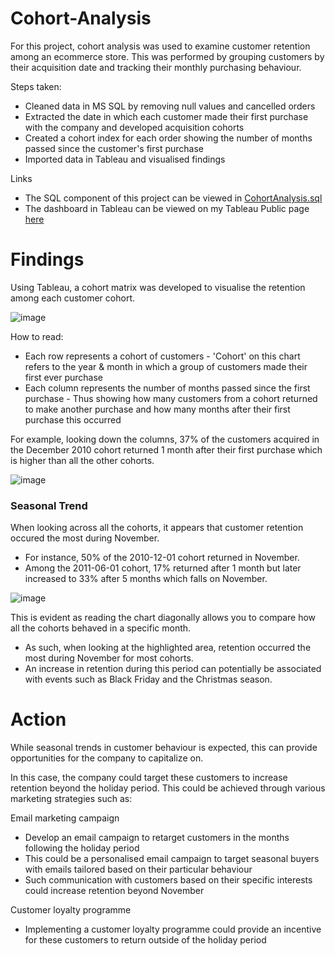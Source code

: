 # Cohort-Analysis
For this project, cohort analysis was used to examine customer retention among an ecommerce store. This was performed by grouping customers by their acquisition date and tracking their monthly purchasing behaviour.

Steps taken:

- Cleaned data in MS SQL by removing null values and cancelled orders
- Extracted the date in which each customer made their first purchase with the company and developed acquisition cohorts
- Created a cohort index for each order showing the number of months passed since the customer's first purchase
- Imported data in Tableau and visualised findings

Links

- The SQL component of this project can be viewed in [CohortAnalysis.sql](https://github.com/justinlecorre/Cohort-Analysis/blob/main/CohortAnalysis.sql)
- The dashboard in Tableau can be viewed on my Tableau Public page [here](https://public.tableau.com/app/profile/justin.le.corre/viz/Cohort2_16989409017990/Dashboard1)

# Findings

Using Tableau, a cohort matrix was developed to visualise the retention among each customer cohort.

![image](https://github.com/justinlecorre/Cohort-Analysis/assets/137729013/6e8a0ff9-e765-4b6d-9c54-1436b3c4fa55)

How to read:

- Each row represents a cohort of customers - 'Cohort' on this chart refers to the year & month in which a group of customers made their first ever purchase
- Each column represents the number of months passed since the first purchase - Thus showing how many customers from a cohort returned to make another purchase and how many months after their first purchase this occurred

For example, looking down the columns, 37% of the customers acquired in the December 2010 cohort returned 1 month after their first purchase which is higher than all the other cohorts.

![image](https://github.com/justinlecorre/Cohort-Analysis/assets/137729013/1881e809-23cb-4fb6-b0a5-a4c66dcdc0d8)



### Seasonal Trend

When looking across all the cohorts, it appears that customer retention occured the most during November.
- For instance, 50% of the 2010-12-01 cohort returned in November.
- Among the 2011-06-01 cohort, 17% returned after 1 month but later increased to 33% after 5 months which falls on November.

![image](https://github.com/justinlecorre/Cohort-Analysis/assets/137729013/f293037d-11a3-47bd-b91d-5c9806e2ff02)

This is evident as reading the chart diagonally allows you to compare how all the cohorts behaved in a specific month.  
- As such, when looking at the highlighted area, retention occurred the most during November for most cohorts.
- An increase in retention during this period can potentially be associated with events such as Black Friday and the Christmas season.

# Action

While seasonal trends in customer behaviour is expected, this can provide opportunities for the company to capitalize on.

In this case, the company could target these customers to increase retention beyond the holiday period. This could be achieved through various marketing strategies such as:

Email marketing campaign

- Develop an email campaign to retarget customers in the months following the holiday period
- This could be a personalised email campaign to target seasonal buyers with emails tailored based on their particular behaviour
- Such communication with customers based on their specific interests could increase retention beyond November

Customer loyalty programme

- Implementing a customer loyalty programme could provide an incentive for these customers to return outside of the holiday period


